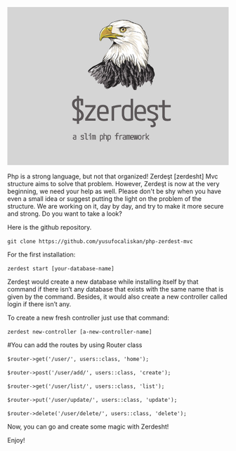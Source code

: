 ![Zerdest is a small php-based mvc framework](/storage/images/zerdest-logo.png)


Php is a strong language, but not that organized! Zerdeşt [zerdesht] Mvc structure aims to solve that problem. However, Zerdeşt is now at the very beginning, we need your help as well. Please don't be shy when you have even a small idea or suggest putting the light on the problem of the structure. We are working on it, day by day, and try to make it more secure and strong. Do you want to take a look?

Here is the github repository.

``git clone https://github.com/yusufocaliskan/php-zerdest-mvc``

For the first installation:

``zerdest start [your-database-name]``

Zerdeşt would create a new database while installing itself by that command if there isn’t any database that exists with the same name that is given by the command. Besides, it would also create a new controller called login if there isn’t any.

To create a new fresh controller just use that command: 

``zerdest new-controller [a-new-controller-name]``

#You can add the routes by using Router class

``$router->get('/user/', users::class, 'home');``

``$router->post('/user/add/', users::class, 'create');``

``$router->get('/user/list/', users::class, 'list');``

``$router->put('/user/update/', users::class, 'update');``

``$router->delete('/user/delete/', users::class, 'delete');``

Now, you can go and create some magic with Zerdesht!

Enjoy!

